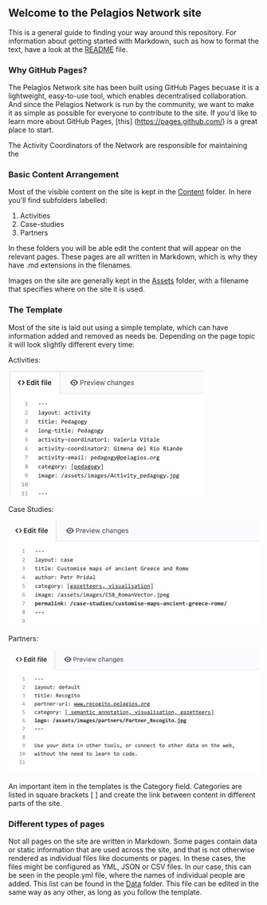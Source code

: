## Welcome to the Pelagios Network site

This is a general guide to finding your way around this repository. 
For information about getting started with Markdown, such as how to format the text, have a look at the [README](README.md) file. 

### Why GitHub Pages?
The Pelagios Network site has been built using GitHub Pages becuase it is a lightweight, easy-to-use tool, which enables decentralised collaboration. And since the Pelagios Network is run by the community, we want to make it as simple as possible for everyone to contribute to the site. If you'd like to learn more about GitHub Pages, [this] (https://pages.github.com/) is a great place to start.

The Activity Coordinators of the Network are responsible for maintaining the 


### Basic Content Arrangement
Most of the visible content on the site is kept in the [Content](pelagios.github.io/content/) folder. In here you'll find subfolders labelled:
1. Activities
2. Case-studies
3. Partners

In these folders you will be able edit the content that will appear on the relevant pages. These pages are all written in Markdown, which is why they have .md extensions in the filenames. 

Images on the site are generally kept in the [Assets](pelagios.github.io/assets/) folder, with a filename that specifies where on the site it is used. 

### The Template
Most of the site is laid out using a simple template, which can have information added and removed as needs be. Depending on the page topic it will look slightly different every time: 

Activities:

![Activities](/documentation/Activity_Template.jpg)

Case Studies:

![Case Studies](/documentation/CaseStudy_Template.jpg)

Partners:

![Partners](/documentation/Partner_Template.jpg)

An important item in the templates is the Category field. Categories are listed in square brackets  [ ] and create the link 
between content in different parts of the site. 


### Different types of pages
Not all pages on the site are written in Markdown. 
Some pages contain data or static information that are used across the site, and that is not otherwise rendered as individual files like documents or pages. In these cases, the files might be configured as YML, JSON or CSV files. In our case, this can be seen in the people.yml file, where the names of individual people are added. This list can be found in the [Data](pelagios.github.io/_data/) folder. This file can be edited in the same way as any other, as long as you follow the template. 



